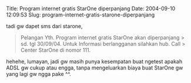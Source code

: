 Title: Program internet gratis StarOne diperpanjang
Date: 2004-09-10 12:09:53
Slug: program-internet-gratis-starone-diperpanjang

tadi gw dapet sms dari starone,

> Pelangan Yth. Program internet gratis StarOne akan diperpanjang > sd. tgl 30/09/04. Untuk Informasi berlangganan silahkan hub. Call > Center StarOne di nomor 111.

hehehe, lumayan, jadi gw masih punya kesempatan buat ngetest apakah ADSL gw cukup atau engga, tanpa mengeluarkan biaya buat StarOne gw yang lagi gw ngga pake ^^.